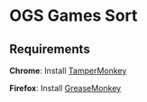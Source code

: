 # OGS Games Sort

## Requirements

**Chrome**: Install [TamperMonkey](https://chrome.google.com/webstore/detail/tampermonkey/dhdgffkkebhmkfjojejmpbldmpobfkfo)

**Firefox**: Install [GreaseMonkey](https://addons.mozilla.org/en-US/firefox/addon/greasemonkey/)
